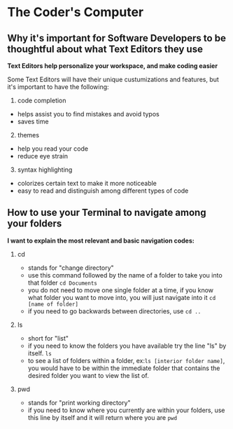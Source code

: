 # The Coder's Computer

## Why it's important for Software Developers to be thoughtful about what Text Editors they use 

**Text Editors help personalize your workspace, and make coding easier**

Some Text Editors will have their unique custumizations and features, but it's important to have the following:
1. code completion 
  - helps assist you to find mistakes and avoid typos
  - saves time
2. themes
  - help you read your code  
  - reduce eye strain
3. syntax highlighting
  - colorizes certain text to make it more noticeable
  - easy to read and distinguish among different types of code
 
 

## How to use your Terminal to navigate among your folders

**I want to explain the most relevant and basic navigation codes:**

1. cd
    - stands for "change directory"
    - use this command followed by the name of a folder to take you into that folder
    `cd Documents`
    - you do not need to move one single folder at a time, if you know what folder you want to move into, you will just navigate into it
    `cd [name of folder]`
    - if you need to go backwards between directories, use 
    `cd ..`

2. ls
    - short for "list" 
    - if you need to know the folders you have available try the line "ls" by itself.
    `ls`
    - to see a list of folders within a folder, ex:`ls [interior folder name]`, you would have to be within the immediate folder that contains the desired folder you want to view the list of.

3. pwd
    - stands for "print working directory"
    - if you need to know where you currently are within your folders, use this line by itself and it will return where you are
    `pwd`
